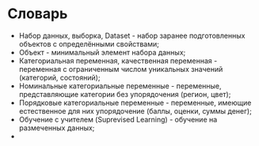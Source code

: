 # Словарь

- Набор данных, выборка, Dataset - набор заранее подготовленных объектов с определёнными свойствами;
- Объект - минимальный элемент набора данных;
- Категориальная переменная, качественная переменная - переменная с ограниченным числом уникальных значений (категорий, состояний);
- Номинальные категориальные переменные - переменные, представляющие категории без упорядочения (регион, цвет);
- Порядковые категориальные переменные - переменные, имеющие естественное для них упорядочение (баллы, оценки, суммы денег);
- Обучение с учителем (Suprevised Learning) - обучение на размеченных данных;
- 